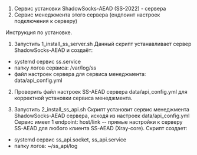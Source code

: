 1. Сервис установки ShadowSocks-AEAD (SS-2022) - сервера
2. Сервис менеджмента этого сервера (ендпоинт настроек подключения к серверу)


Инструкция по установке.
1. Запустить 1_install_ss_server.sh
Данный скрипт устанавливает сервер ShadowSocks-AEAD 
и создаёт:
  - systemd сервис ss.service
  - папку логов сервиса: /var/log/ss
  - файл настроек сервера для сервиса менеджмента: data/api_config.yml

2. Проверить файл настроек SS-AEAD сервера data/api_config.yml
для корректной установки сервиса менеджмента.

3. Запустить 2_install_ss_api.sh
Скрипт установит сервис менеджмента ShadowSocks-AEAD сервера,
исходя из настроек data/api_config.yml
Сервис имеет 1 endpoint: host/link -- прямые настройки к серверу SS-AEAD 
для любого клиента SS-AEAD (Xray-core).
Скрипт создает: 
  - systemd сервис ss_api.socket, ss_api.service
  - папку логов: ~/ss_api/log
